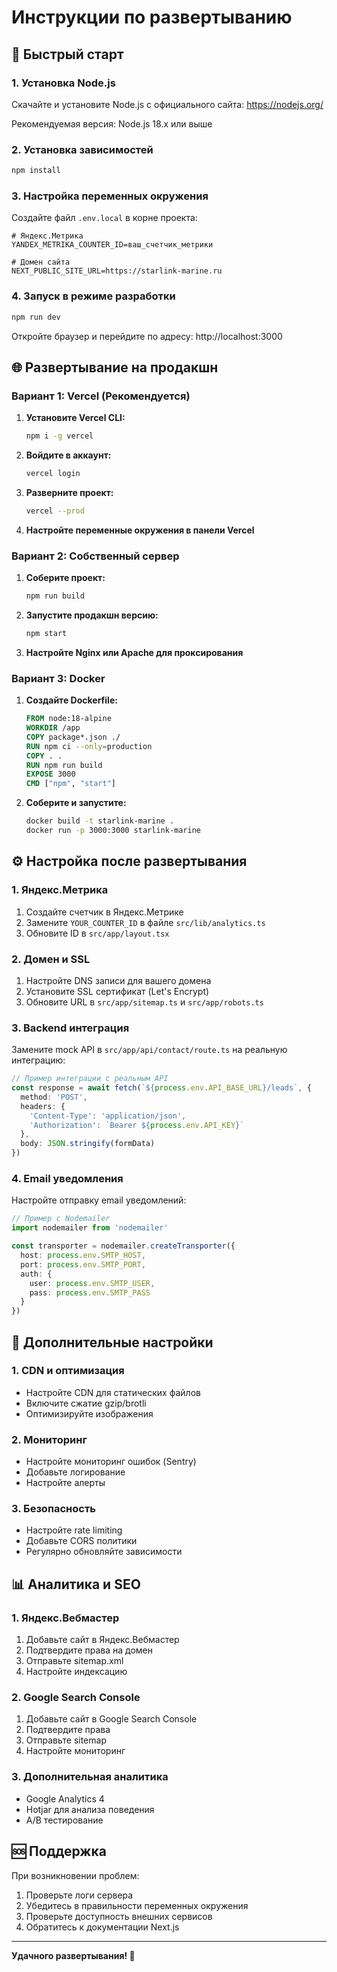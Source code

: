 # Инструкции по развертыванию

## 🚀 Быстрый старт

### 1. Установка Node.js

Скачайте и установите Node.js с официального сайта: https://nodejs.org/

Рекомендуемая версия: Node.js 18.x или выше

### 2. Установка зависимостей

```bash
npm install
```

### 3. Настройка переменных окружения

Создайте файл `.env.local` в корне проекта:

```env
# Яндекс.Метрика
YANDEX_METRIKA_COUNTER_ID=ваш_счетчик_метрики

# Домен сайта
NEXT_PUBLIC_SITE_URL=https://starlink-marine.ru
```

### 4. Запуск в режиме разработки

```bash
npm run dev
```

Откройте браузер и перейдите по адресу: http://localhost:3000

## 🌐 Развертывание на продакшн

### Вариант 1: Vercel (Рекомендуется)

1. **Установите Vercel CLI:**
   ```bash
   npm i -g vercel
   ```

2. **Войдите в аккаунт:**
   ```bash
   vercel login
   ```

3. **Разверните проект:**
   ```bash
   vercel --prod
   ```

4. **Настройте переменные окружения в панели Vercel**

### Вариант 2: Собственный сервер

1. **Соберите проект:**
   ```bash
   npm run build
   ```

2. **Запустите продакшн версию:**
   ```bash
   npm start
   ```

3. **Настройте Nginx или Apache для проксирования**

### Вариант 3: Docker

1. **Создайте Dockerfile:**
   ```dockerfile
   FROM node:18-alpine
   WORKDIR /app
   COPY package*.json ./
   RUN npm ci --only=production
   COPY . .
   RUN npm run build
   EXPOSE 3000
   CMD ["npm", "start"]
   ```

2. **Соберите и запустите:**
   ```bash
   docker build -t starlink-marine .
   docker run -p 3000:3000 starlink-marine
   ```

## ⚙️ Настройка после развертывания

### 1. Яндекс.Метрика

1. Создайте счетчик в Яндекс.Метрике
2. Замените `YOUR_COUNTER_ID` в файле `src/lib/analytics.ts`
3. Обновите ID в `src/app/layout.tsx`

### 2. Домен и SSL

1. Настройте DNS записи для вашего домена
2. Установите SSL сертификат (Let's Encrypt)
3. Обновите URL в `src/app/sitemap.ts` и `src/app/robots.ts`

### 3. Backend интеграция

Замените mock API в `src/app/api/contact/route.ts` на реальную интеграцию:

```typescript
// Пример интеграции с реальным API
const response = await fetch(`${process.env.API_BASE_URL}/leads`, {
  method: 'POST',
  headers: {
    'Content-Type': 'application/json',
    'Authorization': `Bearer ${process.env.API_KEY}`
  },
  body: JSON.stringify(formData)
})
```

### 4. Email уведомления

Настройте отправку email уведомлений:

```typescript
// Пример с Nodemailer
import nodemailer from 'nodemailer'

const transporter = nodemailer.createTransporter({
  host: process.env.SMTP_HOST,
  port: process.env.SMTP_PORT,
  auth: {
    user: process.env.SMTP_USER,
    pass: process.env.SMTP_PASS
  }
})
```

## 🔧 Дополнительные настройки

### 1. CDN и оптимизация

- Настройте CDN для статических файлов
- Включите сжатие gzip/brotli
- Оптимизируйте изображения

### 2. Мониторинг

- Настройте мониторинг ошибок (Sentry)
- Добавьте логирование
- Настройте алерты

### 3. Безопасность

- Настройте rate limiting
- Добавьте CORS политики
- Регулярно обновляйте зависимости

## 📊 Аналитика и SEO

### 1. Яндекс.Вебмастер

1. Добавьте сайт в Яндекс.Вебмастер
2. Подтвердите права на домен
3. Отправьте sitemap.xml
4. Настройте индексацию

### 2. Google Search Console

1. Добавьте сайт в Google Search Console
2. Подтвердите права
3. Отправьте sitemap
4. Настройте мониторинг

### 3. Дополнительная аналитика

- Google Analytics 4
- Hotjar для анализа поведения
- A/B тестирование

## 🆘 Поддержка

При возникновении проблем:

1. Проверьте логи сервера
2. Убедитесь в правильности переменных окружения
3. Проверьте доступность внешних сервисов
4. Обратитесь к документации Next.js

---

**Удачного развертывания! 🚢**
